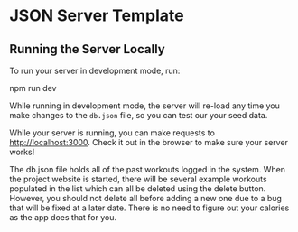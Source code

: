 

# JSON Server Template

## Running the Server Locally

To run your server in development mode, run:

npm run dev

While running in development mode, the server will re-load any time you make
changes to the `db.json` file, so you can test our your seed data.

While your server is running, you can make requests to
[http://localhost:3000](http://localhost:3000). Check it out in the browser to
make sure your server works!


The db.json file holds all of the past workouts logged in the system.  When the project website is started, there will be several example workouts populated in the list which can all be deleted using the delete button.  However, you should not delete all before adding a new one due to a bug that will be fixed at a later date.  There is no need to figure out your calories as the app does that for you. 